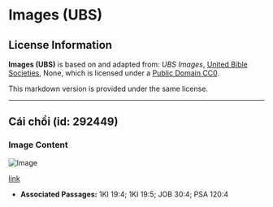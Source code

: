 # Images (UBS)

## License Information

**Images (UBS)** is based on and adapted from: _UBS Images_, [United Bible Societies](https://unitedbiblesocieties.org/), None, which is licensed under a [Public Domain CC0](https://creativecommons.org/public-domain/cc0/).

This markdown version is provided under the same license.



--------------------------------

## Cái chổi (id: 292449)

### Image Content

![Image](https://cdn.aquifer.bible/aquifer-content/resources/Media/WEB-0091_broom.jpg)

[link](https://cdn.aquifer.bible/aquifer-content/resources/Media/WEB-0091_broom.jpg)

* **Associated Passages:** 1KI 19:4; 1KI 19:5; JOB 30:4; PSA 120:4


